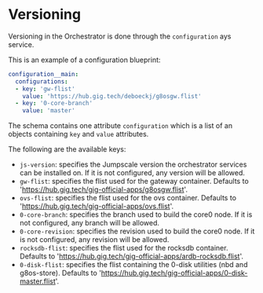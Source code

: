 # Versioning

Versioning in the Orchestrator is done through the `configuration` ays service.

This is an example of a configuration blueprint:

```yaml
configuration__main:
  configurations:
  - key: 'gw-flist'
    value: 'https://hub.gig.tech/deboeckj/g8osgw.flist'
  - key: '0-core-branch'
    value: 'master'
```

The schema contains one attribute `configuration` which is a list of an objects containing `key` and `value` attributes.

The following are the available keys:

* `js-version`: specifies the Jumpscale version the orchestrator services can be installed on. If it is not configured, any version will be allowed.
* `gw-flist`: specifies the flist used for the gateway container. Defaults to 'https://hub.gig.tech/gig-official-apps/g8osgw.flist'.
* `ovs-flist`: specifies the flist used for the ovs container. Defaults to 'https://hub.gig.tech/gig-official-apps/ovs.flist'.
* `0-core-branch`: specifies the branch used to build the core0 node. If it is not configured, any branch will be allowed.
* `0-core-revision`: specifies the revision used to build the core0 node. If it is not configured, any revision will be allowed.
* `rocksdb-flist`: specifies the flist used for the rocksdb container. Defaults to 'https://hub.gig.tech/gig-official-apps/ardb-rocksdb.flist'.
* `0-disk-flist`: specifies the flist containing the 0-disk utilities (nbd and g8os-store). Defaults to 'https://hub.gig.tech/gig-official-apps/0-disk-master.flist'.

